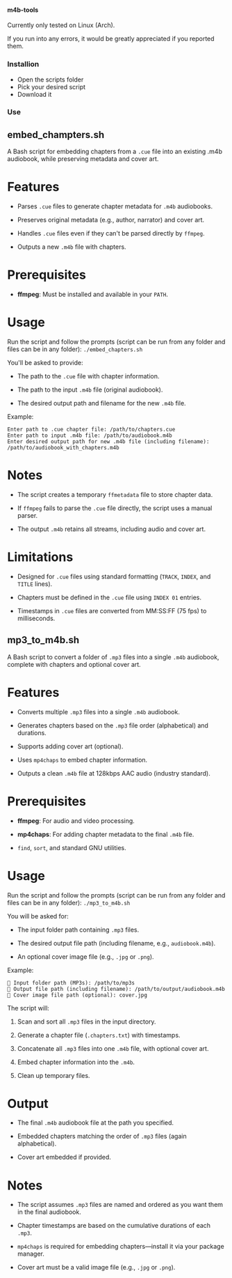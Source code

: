 #### m4b-tools

Currently only tested on Linux (Arch).

If you run into any errors, it would be greatly appreciated if you reported them.

### Installion
- Open the scripts folder
- Pick your desired script
- Download it

### Use

## embed_champters.sh

A Bash script for embedding chapters from a ``.cue`` file into an existing .m4b audiobook, while preserving metadata and cover art.

# Features

- Parses ``.cue`` files to generate chapter metadata for ``.m4b`` audiobooks.

- Preserves original metadata (e.g., author, narrator) and cover art.

- Handles ``.cue`` files even if they can't be parsed directly by ``ffmpeg``.

- Outputs a new ``.m4b`` file with chapters.

# Prerequisites

- **ffmpeg**: Must be installed and available in your ``PATH``.

# Usage

Run the script and follow the prompts (script can be run from any folder and files can be in any folder):
```./embed_chapters.sh```

You'll be asked to provide:

- The path to the ``.cue`` file with chapter information.

- The path to the input ``.m4b`` file (original audiobook).

- The desired output path and filename for the new ``.m4b`` file.

Example:
```
Enter path to .cue chapter file: /path/to/chapters.cue
Enter path to input .m4b file: /path/to/audiobook.m4b
Enter desired output path for new .m4b file (including filename): /path/to/audiobook_with_chapters.m4b
```

# Notes

- The script creates a temporary ``ffmetadata`` file to store chapter data.

- If ``ffmpeg`` fails to parse the ``.cue`` file directly, the script uses a manual parser.

- The output ``.m4b`` retains all streams, including audio and cover art.

# Limitations

- Designed for ``.cue`` files using standard formatting (``TRACK``, ``INDEX``, and ``TITLE`` lines).

- Chapters must be defined in the ``.cue`` file using ``INDEX 01`` entries.

- Timestamps in ``.cue`` files are converted from MM:SS:FF (75 fps) to milliseconds.


## mp3_to_m4b.sh

A Bash script to convert a folder of ``.mp3`` files into a single ``.m4b`` audiobook, complete with chapters and optional cover art.

# Features

- Converts multiple ``.mp3`` files into a single ``.m4b`` audiobook.

- Generates chapters based on the ``.mp3`` file order (alphabetical) and durations.

- Supports adding cover art (optional).

- Uses ``mp4chaps`` to embed chapter information.

- Outputs a clean ``.m4b`` file at 128kbps AAC audio (industry standard).

# Prerequisites

- **ffmpeg**: For audio and video processing.

- **mp4chaps**: For adding chapter metadata to the final ``.m4b`` file.

- ``find``, ``sort``, and standard GNU utilities.

# Usage

Run the script and follow the prompts (script can be run from any folder and files can be in any folder):
```./mp3_to_m4b.sh```

You will be asked for:

- The input folder path containing ``.mp3`` files.

- The desired output file path (including filename, e.g., ``audiobook.m4b``).

- An optional cover image file (e.g., ``.jpg`` or ``.png``).

Example:
```
📂 Input folder path (MP3s): /path/to/mp3s
📝 Output file path (including filename): /path/to/output/audiobook.m4b
🎨 Cover image file path (optional): cover.jpg
```

The script will:

1. Scan and sort all ``.mp3`` files in the input directory.

2. Generate a chapter file (``.chapters.txt``) with timestamps.

3. Concatenate all ``.mp3`` files into one ``.m4b`` file, with optional cover art.

4. Embed chapter information into the ``.m4b``.

5. Clean up temporary files.

# Output

- The final ``.m4b`` audiobook file at the path you specified.

- Embedded chapters matching the order of ``.mp3`` files (again alphabetical).

- Cover art embedded if provided.

# Notes

- The script assumes ``.mp3`` files are named and ordered as you want them in the final audiobook.

- Chapter timestamps are based on the cumulative durations of each ``.mp3``.

- ``mp4chaps`` is required for embedding chapters—install it via your package manager.

- Cover art must be a valid image file (e.g., ``.jpg`` or ``.png``).

